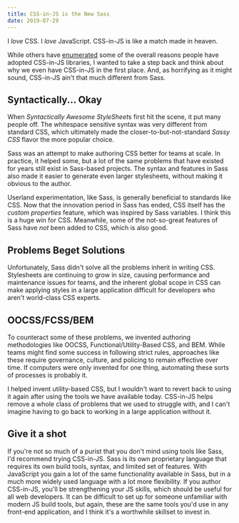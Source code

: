 ```yaml
---
title: CSS-in-JS is the New Sass
date: 2019-07-29
---
```


I *love* CSS. I *love* JavaScript. CSS-in-JS is like a match made in heaven.

While others have [enumerated][threepointone] some of the overall reasons people have adopted CSS-in-JS libraries,
I wanted to take a step back and think about why we even have CSS-in-JS in the first place.
And, as horrifying as it might sound,
CSS-in-JS ain't that much different from Sass.

[threepointone]: https://gist.github.com/threepointone/731b0c47e78d8350ae4e105c1a83867d

## Syntactically... Okay

When *Syntactically Awesome StyleSheet*s first hit the scene, it put many people off.
The whitespace sensitive syntax was very different from standard CSS, which ultimately made the closer-to-but-not-standard *Sassy CSS* flavor the more popular choice.

Sass was an attempt to make authoring CSS better for teams at scale.
In practice, it helped some, but a lot of the same problems that have existed
for years still exist in Sass-based projects.
The syntax and features in Sass also made it easier to generate even larger stylesheets,
without making it obvious to the author.

Userland experimentation, like Sass, is generally beneficial to standards like CSS.
Now that the innovation period in Sass has ended,
CSS itself has the *custom properties* feature, which was inspired by Sass variables.
I think this is a huge win for CSS.
Meanwhile,
some of the not-so-great features of Sass have *not* been added to CSS, which is also good.

## Problems Beget Solutions

Unfortunately, Sass didn't solve all the problems inherit in writing CSS.
Stylesheets are continuing to grow in size, causing performance and maintenance issues for teams,
and the inherent global scope in CSS can make applying styles in a large application difficult for developers who aren't world-class CSS experts.

## OOCSS/FCSS/BEM

To counteract some of these problems, we invented authoring methodologies like OOCSS, Functional/Utility-Based CSS, and BEM.
While teams might find some success in following strict rules,
approaches like these require governance, culture, and policing to remain effective over time.
If computers were only invented for one thing,
automating these sorts of processes is probably it.

I helped invent utility-based CSS,
but I wouldn't want to revert back to using it again after using the tools we have available today.
CSS-in-JS helps remove a whole class of problems that we used to struggle with, and I can't imagine having to go back to working in a large application without it.

<!--
## Alright what's so great then?

I don't want to get into all the specific features of CSS-in-JS libraries, but I think there are a few less-discussed benefits that are often overlooked.

## Typos

With CSS, you can make a typo, merge a PR, and ship broken code to production, without noticing.
If you write styles in JavaScript, nine times out of ten, it'll break if you make a mistake.
And if you're using Typescript, there are type definitions available for CSS properties to help catch even more errors.
It sounds like a silly thing that something like a linter could catch,
but I can tell you without a doubt that there are far more CSS syntax errors on the web than you might imagine.

## Unit testing

In the past, I've used browser-based tools to unit test styles, and while it did work, I never want to set something like that up again.
With CSS-in-JS libraries,
writing unit tests using the same setup you already have is an extremely elegant way to ensure that your code works as expected.
Testing your UI in a component-based application seems like table stakes at this point.

## Objects

Objects are great, in any language.
CSS rulesets are essentially objects,
but you can't merge, access, or nest rulesets in the same ways you can with objects in JavaScript.
Instead you have to use global CSS selectors and think about specificity to combine two rulesets together.
In a way, the entire stylesheet becomes a complex global object.
With media queries, you have to nest rulesets inside of other objects, rather than adding them as nested styles within the specific ruleset you're working on.

Writing styles in JS object notation feels like a no brainer to me.
You can spread objects to merge them into others.
You can create dictionaries of objects to change styles dynamically based on props.
You can use native JS math expressions as values.
You can use anything and everything available in the entire JavaScript language.
If there's a function you'd like to use for styling,
create it and publish it to npm for reuse.

## Dynamic styles

If you've ever written BEM-style CSS, you'll appreciate the props-based conventions for handling *"modifiers"* with CSS-in-JS.
Instead of shipping extra code for component variations, the styles can be generated dynamically and only loaded on pages and views that need those styles.
This all works out-of-the-box with modern bundlers, code splitting, and async rendering,
and with the ability to write functions in JavaScript,
you have a lot more options for how to handle dynamic styles.

## Colocation

Colocating styles inline with your components feels great, and it can help reduce the cognitive overhead of switching contexts between different languages.
As a bonus, dead code elimination for CSS goes hand-in-hand with your component.

## Not worrying about selectors

The ability to style an application without thinking about selectors and specificity is huge.
I can't describe how liberating this is, and you just need to see for yourself.

-->

## Give it a shot

If you're not so much of a purist that you don't mind using tools like Sass, I'd recommend trying CSS-in-JS.
Sass is its own proprietary language that requires its own build tools, syntax, and limited set of features.
With JavaScript you gain a lot of the same functionality available in Sass, but in a much more widely used language with a lot more flexibility.
If you author CSS-in-JS, you'll be strengthening your JS skills, which should be useful for all web developers.
It can be difficult to set up for someone unfamiliar with modern JS build tools,
but again, these are the same tools you'd use in any front-end application, and I think it's a worthwhile skillset to invest in.

